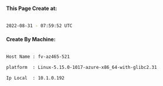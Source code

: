 
   
#### This Page Create at:

```bash

2022-08-31 - 07:59:52 UTC

```

#### Create By Machine:

```bash

Host Name : fv-az465-521

platform  : Linux-5.15.0-1017-azure-x86_64-with-glibc2.31

Ip Local  : 10.1.0.192

```

